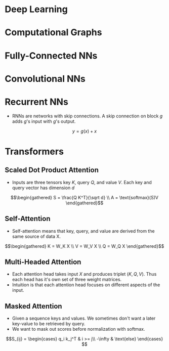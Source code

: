 Deep Learning
=============
# Computational Graphs
# Fully-Connected NNs
# Convolutional NNs

# Recurrent NNs
* RNNs are networks with skip connections. A skip connection on block $g$ adds $g$'s input with $g$'s output.
```math
y = g(x) + x
```

# Transformers
## Scaled Dot Product Attention
* Inputs are three tensors key $K$, query $Q$, and value $V$. Each key and query vector has dimension $d$
```math
\begin{gathered}
S = \frac{Q K^T}{\sqrt d} \\
A = \text{softmax}(S)V
\end{gathered}
```
## Self-Attention
* Self-attention means that key, query, and value are derived from the same source of data X. 
```math
\begin{gathered}
K = W_K X \\
V = W_V X \\
Q = W_Q X
\end{gathered}
```

## Multi-Headed Attention 
* Each attention head takes input $X$ and produces triplet $(K, Q, V)$. Thus each head has it's own set of three weight matrices. 
* Intuition is that each attention head focuses on different aspects of the input.

## Masked Attention
* Given a sequence keys and values. We sometimes don't want a later key-value to be retrieved by query.
* We want to mask out scores before normalization with softmax. 
```math
S_{ij} = \begin{cases}
q_i k_j^T & i >= j\\
-\infty & \text{else} 
\end{cases} 
```  

